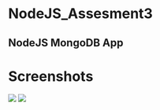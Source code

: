 # NodeJS_Assesment3

## NodeJS MongoDB App

# Screenshots 
<p float="center">
<img src="https://github.com/Nikunjbansal99/NodeJS_Assesment3/blob/main/img/img1.png"/>
<img src="https://github.com/Nikunjbansal99/NodeJS_Assesment3/blob/main/img/img2.png"/>
</p>
